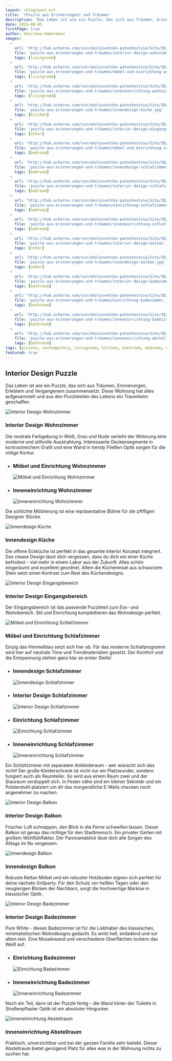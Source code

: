 ```yaml
---
layout: /blog/post.ect
title: '(Puzzle aus Erinnerungen) und Träumen'
description: 'Das Leben ist wie ein Puzzle, das sich aus Träumen, Erinnerungen, Erlebtem und Vergangenem zusammensetzt. Diese Wohnung hat alles aufgesammelt und aus den Puzzleteilen des Lebens ein Traumheim geschaffen. '
date: 2015-08-05
firstPage: true
author: Vasilena Habermann
images:
  -
    url: 'http://hub.acherno.com/svn/okolosvetsko-pateshestvie/Site/3D/01-h-f.bmp'
    file: 'puzzle-aus-erinnerungen-und-träumen/interior-design-wohnzimmer.jpg'
    tags: [livingroom]
  -
    url: 'http://hub.acherno.com/svn/okolosvetsko-pateshestvie/Site/3D/02-h-f.bmp'
    file: 'puzzle-aus-erinnerungen-und-träumen/möbel-und-einrichtung-wohnzimmer.jpg'
    tags: [livingroom]
  -
    url: 'http://hub.acherno.com/svn/okolosvetsko-pateshestvie/Site/3D/03-h-f.bmp'
    file: 'puzzle-aus-erinnerungen-und-träumen/inneneinrichtung-wohnzimmer.jpg'
    tags: [livingroom]
  -
    url: 'http://hub.acherno.com/svn/okolosvetsko-pateshestvie/Site/3D/04-k-f.bmp'
    file: 'puzzle-aus-erinnerungen-und-träumen/innendesign-küche.jpg'
    tags: [kitchen]
  -
    url: 'http://hub.acherno.com/svn/okolosvetsko-pateshestvie/Site/3D/05-a-f.bmp'
    file: 'puzzle-aus-erinnerungen-und-träumen/interior-design-eingangsbereich.jpg'
    tags: [other]
  -
    url: 'http://hub.acherno.com/svn/okolosvetsko-pateshestvie/Site/3D/06-s-f.jpg'
    file: 'puzzle-aus-erinnerungen-und-träumen/möbel-und-einrichtung-schlafzimmer.jpg'
    tags: [bedroom]
  -
    url: 'http://hub.acherno.com/svn/okolosvetsko-pateshestvie/Site/3D/08-s-f.jpg'
    file: 'puzzle-aus-erinnerungen-und-träumen/innendesign-schlafzimmer.jpg'
    tags: [bedroom]
  -
    url: 'http://hub.acherno.com/svn/okolosvetsko-pateshestvie/Site/3D/10-s-f.jpg'
    file: 'puzzle-aus-erinnerungen-und-träumen/interior-design-schlafzimmer.jpg'
    tags: [bedroom]
  -
    url: 'http://hub.acherno.com/svn/okolosvetsko-pateshestvie/Site/3D/07-s-f.jpg'
    file: 'puzzle-aus-erinnerungen-und-träumen/einrichtung-schlafzimmer.jpg'
    tags: [bedroom]
  -
    url: 'http://hub.acherno.com/svn/okolosvetsko-pateshestvie/Site/3D/09-s-f.jpg'
    file: 'puzzle-aus-erinnerungen-und-träumen/inneneinrichtung-schlafzimmer.jpg'
    tags: [bedroom]
  -
    url: 'http://hub.acherno.com/svn/okolosvetsko-pateshestvie/Site/3D/15-t-f.bmp'
    file: 'puzzle-aus-erinnerungen-und-träumen/interior-design-balkon.jpg'
    tags: [other]
  -
    url: 'http://hub.acherno.com/svn/okolosvetsko-pateshestvie/Site/3D/14-t-f.bmp'
    file: 'puzzle-aus-erinnerungen-und-träumen/innendesign-balkon.jpg'
    tags: [other]
  -
    url: 'http://hub.acherno.com/svn/okolosvetsko-pateshestvie/Site/3D/11-b-f.jpg'
    file: 'puzzle-aus-erinnerungen-und-träumen/interior-design-badezimmer.jpg'
    tags: [bathroom]
  -
    url: 'http://hub.acherno.com/svn/okolosvetsko-pateshestvie/Site/3D/12-b-f.jpg'
    file: 'puzzle-aus-erinnerungen-und-träumen/einrichtung-badezimmer.jpg'
    tags: [bathroom]
  -
    url: 'http://hub.acherno.com/svn/okolosvetsko-pateshestvie/Site/3D/13-b-f.jpg'
    file: 'puzzle-aus-erinnerungen-und-träumen/inneneinrichtung-badezimmer.jpg'
    tags: [bathroom]
  -
    url: 'http://hub.acherno.com/svn/okolosvetsko-pateshestvie/Site/3D/16-m-f.jpg'
    file: 'puzzle-aus-erinnerungen-und-träumen/inneneinrichtung-abstellraum.jpg'
    tags: [bathroom]
tags: [private, contemporary, livingroom, kitchen, bathroom, bedroom, other]
featured: true
---
```

## **Interior Design** Puzzle
Das Leben ist wie ein Puzzle, das sich aus Träumen, Erinnerungen, Erlebtem und Vergangenem zusammensetzt. Diese Wohnung hat alles aufgesammelt und aus den Puzzleteilen des Lebens ein Traumheim geschaffen.

![Interior Design Wohnzimmer](puzzle-aus-erinnerungen-und-träumen/interior-design-wohnzimmer.jpg)
### Interior Design **Wohnzimmer**

Die neutrale Farbgebung in Weiß, Grau und Nude verleiht der Wohnung eine moderne und stillvolle Ausstrahlung. Interessante Deckensegmente in kontrastreichem Grafit und eine Wand in trendy Fließen Optik sorgen für die nötige Kontur.

-   ### Möbel und Einrichtung **Wohnzimmer**
    ![Möbel und Einrichtung Wohnzimmer](puzzle-aus-erinnerungen-und-träumen/möbel-und-einrichtung-wohnzimmer.jpg)
-   ### Inneneinrichtung **Wohnzimmer**
    ![Inneneinrichtung Wohnzimmer](puzzle-aus-erinnerungen-und-träumen/inneneinrichtung-wohnzimmer.jpg)

Die schlichte Möblierung ist eine repräsentative Bühne für die pfiffigen Designer Stücke.

![Innendesign Küche](puzzle-aus-erinnerungen-und-träumen/innendesign-küche.jpg)
### Innendesign **Küche**

Die offene Eckküche ist perfekt in das gesamte Interior Konzept integriert. Das cleane Design lässt dich vergessen, dass du dich ein einer Küche befindest - viel mehr in einem Labor aus der Zukunft. Alles schön eingeräumt und exzellent geordnet. Allein die Kücheninsel aus schwarzem Stein setzt einen  Kontrast zum Rest des Küchendesigns.

![Interior Design Eingangsbereich](puzzle-aus-erinnerungen-und-träumen/interior-design-eingangsbereich.jpg)
### Interior Design **Eingangsbereich**

Der Eingangsbereich ist das passende Puzzleteil zum Ess- und Wohnbereich. Stil und Einrichtung komplettieren das Wohndesign perfekt.

![Möbel und Einrichtung Schlafzimmer](puzzle-aus-erinnerungen-und-träumen/möbel-und-einrichtung-schlafzimmer.jpg)
### Möbel und Einrichtung **Schlafzimmer**

Einzig das Himmelblau setzt sich hier ab. Für das moderne Schlafprogramm wird hier auf neutrale Töne und Trendmaterialien gesetzt.  Der Komfort und die Entspannung stehen ganz klar an erster Stelle!

-   ### Innendesign **Schlafzimmer**
    ![Innendesign Schlafzimmer](puzzle-aus-erinnerungen-und-träumen/innendesign-schlafzimmer.jpg)
-   ### Interior Design **Schlafzimmer**
    ![Interior Design Schlafzimmer](puzzle-aus-erinnerungen-und-träumen/interior-design-schlafzimmer.jpg)
-   ### Einrichtung **Schlafzimmer**
    ![Einrichtung Schlafzimmer](puzzle-aus-erinnerungen-und-träumen/einrichtung-schlafzimmer.jpg)
-   ### Inneneinrichtung **Schlafzimmer**
    ![Inneneinrichtung Schlafzimmer](puzzle-aus-erinnerungen-und-träumen/inneneinrichtung-schlafzimmer.jpg)    

Ein Schlafzimmer mit separatem Ankleideraum - wer wünscht sich das nicht! Der große Kleiderschrank ist nicht nur ein Platzwunder, sondern fungiert auch als Raumteiler. So wird aus einem Raum zwei und der Stauraum verdoppelt sich. In Fester nähe sind ein kleiner Sekretär und ein Polsterstuhl platziert um dir das morgendliche E-Mails checken noch angenehmer zu machen.

![Interior Design Balkon](puzzle-aus-erinnerungen-und-träumen/interior-design-balkon.jpg)
### Interior Design **Balkon**

Frischer Luft schnappen, den Blick in die Ferne schweifen lassen. Dieser Balkon ist genau das richtige für den Stadtmensch. Ein privater Garten mit großem Wohlfühlfaktor. Der Panoramablick lässt dich alle Sorgen des Alltags im Nu vergessen.

![Innendesign Balkon](puzzle-aus-erinnerungen-und-träumen/innendesign-balkon.jpg)
### Innendesign **Balkon**

Robuste Rattan Möbel und ein robuster Holzboden eignen sich perfekt für deine nächste Grillparty. Für den Schutz vor heißen Tagen oder den neugierigen Blicken der Nachbarn, sorgt die hochwertige Markise in klassischer Optik.

![Interior Design Badezimmer](puzzle-aus-erinnerungen-und-träumen/interior-design-badezimmer.jpg)
### Interior Design **Badezimmer**

Pure White -  dieses Badezimmer ist für die Liebhaber des klassischen, minimalistischen Wohndesigns gedacht. Es wirkt hell, einladend und vor allem rein.
Eine Mosaikwand und verschiedene Oberflächen lockern das Weiß auf.

-   ### Einrichtung **Badezimmer**
    ![Einrichtung Badezimmer](puzzle-aus-erinnerungen-und-träumen/einrichtung-badezimmer.jpg)
-   ### Inneneinrichtung **Badezimmer**
    ![Inneneinrichtung Badezimmer](puzzle-aus-erinnerungen-und-träumen/inneneinrichtung-badezimmer.jpg)

Noch ein  Teil, dann ist der Puzzle fertig – die Wand hinter der Toilette in Straßenpflaster Optik ist ein absoluter Hingucker. 

![Inneneinrichtung Abstellraum](puzzle-aus-erinnerungen-und-träumen/inneneinrichtung-abstellraum.jpg)
### Inneneinrichtung **Abstellraum**

Praktisch, unverzichtbar und bei der ganzen Familie sehr beliebt. Dieser Abstellraum bietet genügend Platz für alles was in der Wohnung nichts zu suchen hat.